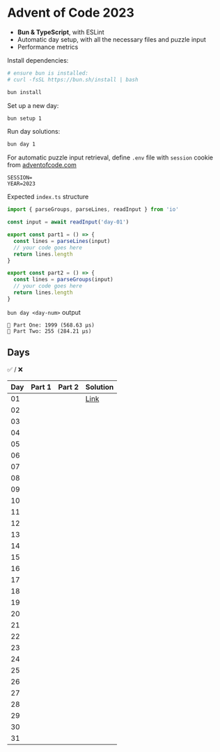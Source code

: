# Advent of Code 2023

- **Bun & TypeScript**, with ESLint
- Automatic day setup, with all the necessary files and puzzle input
- Performance metrics

Install dependencies:
```bash
# ensure bun is installed:
# curl -fsSL https://bun.sh/install | bash

bun install
```

Set up a new day:
```bash
bun setup 1
```

Run day solutions:
```bash
bun day 1
```

For automatic puzzle input retrieval, define `.env` file with `session` cookie from [adventofcode.com](https://adventofcode.com)
```env
SESSION=
YEAR=2023
```

Expected `index.ts` structure
```ts
import { parseGroups, parseLines, readInput } from 'io'

const input = await readInput('day-01')

export const part1 = () => {
  const lines = parseLines(input)
  // your code goes here
  return lines.length
}

export const part2 = () => {
  const lines = parseGroups(input)
  // your code goes here
  return lines.length
}
```

`bun day <day-num>` output
```
🌲 Part One: 1999 (568.63 µs)
🎄 Part Two: 255 (284.21 µs)
```


## Days
✅ / ❌

| Day | Part 1 | Part 2 | Solution                      |
| --- | ------ | ------ | ----------------------------- |
| 01  |        |        | [Link](./src/day-01/index.ts) |
| 02  |        |        |                               |
| 03  |        |        |                               |
| 04  |        |        |                               |
| 05  |        |        |                               |
| 06  |        |        |                               |
| 07  |        |        |                               |
| 08  |        |        |                               |
| 09  |        |        |                               |
| 10  |        |        |                               |
| 11  |        |        |                               |
| 12  |        |        |                               |
| 13  |        |        |                               |
| 14  |        |        |                               |
| 15  |        |        |                               |
| 16  |        |        |                               |
| 17  |        |        |                               |
| 18  |        |        |                               |
| 19  |        |        |                               |
| 20  |        |        |                               |
| 21  |        |        |                               |
| 22  |        |        |                               |
| 23  |        |        |                               |
| 24  |        |        |                               |
| 25  |        |        |                               |
| 26  |        |        |                               |
| 27  |        |        |                               |
| 28  |        |        |                               |
| 29  |        |        |                               |
| 30  |        |        |                               |
| 31  |        |        |                               |
